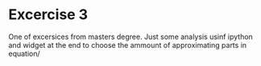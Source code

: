 # Excercise 3

One of excersices from masters degree. Just some analysis usinf ipython and widget at the end to choose the ammount of approximating parts in equation/
